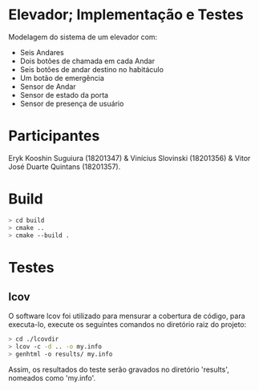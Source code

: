 # Elevador; Implementação e Testes
Modelagem do sistema de um elevador com:
<ul>
  <li>Seis Andares</li>
  <li>Dois botões de chamada em cada Andar</li>
  <li>Seis botões de andar destino no habitáculo</li>
  <li>Um botão de emergência</li>
  <li>Sensor de Andar</li>
  <li>Sensor de estado da porta</li>
  <li>Sensor de presença de usuário</li>
</ul>

# Participantes

Eryk Kooshin Suguiura (18201347) &
Vinícius Slovinski (18201356) &
Vitor José Duarte Quintans (18201357).

# Build
```sh
> cd build
> cmake ..
> cmake --build .
```

# Testes
## lcov
O software lcov foi utilizado para mensurar a cobertura de código, para executa-lo, execute os seguintes comandos no diretório raiz do projeto: 

```sh
> cd ./lcovdir
> lcov -c -d .. -o my.info
> genhtml -o results/ my.info 
```
Assim, os resultados do teste serão gravados no diretório 'results', nomeados como 'my.info'.

